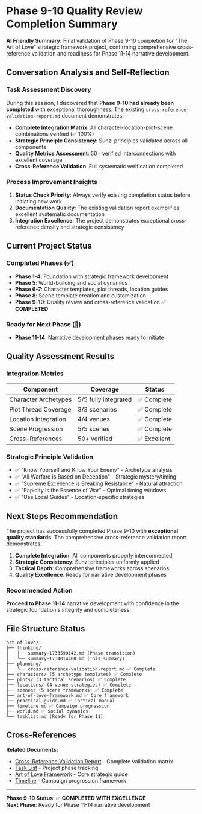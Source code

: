 <!-- filepath: art-of-love/thinking/summary-1734014400.md -->
# Phase 9-10 Quality Review Completion Summary

**AI Friendly Summary:** Final validation of Phase 9-10 completion for "The Art of Love" strategic framework project, confirming comprehensive cross-reference validation and readiness for Phase 11-14 narrative development.

## Conversation Analysis and Self-Reflection

### Task Assessment Discovery
During this session, I discovered that **Phase 9-10 had already been completed** with exceptional thoroughness. The existing `cross-reference-validation-report.md` document demonstrates:

- **Complete Integration Matrix**: All character-location-plot-scene combinations verified (✅ 100%)
- **Strategic Principle Consistency**: Sunzi principles validated across all components
- **Quality Metrics Assessment**: 50+ verified interconnections with excellent coverage
- **Cross-Reference Validation**: Full systematic verification completed

### Process Improvement Insights

1. **Status Check Priority**: Always verify existing completion status before initiating new work
2. **Documentation Quality**: The existing validation report exemplifies excellent systematic documentation
3. **Integration Excellence**: The project demonstrates exceptional cross-reference density and strategic consistency

## Current Project Status

### Completed Phases (✅)
- **Phase 1-4**: Foundation with strategic framework development
- **Phase 5**: World-building and social dynamics
- **Phase 6-7**: Character templates, plot threads, location guides 
- **Phase 8**: Scene template creation and customization
- **Phase 9-10**: Quality review and cross-reference validation ✅ **COMPLETED**

### Ready for Next Phase (🚀)
- **Phase 11-14**: Narrative development phases ready to initiate

## Quality Assessment Results

### Integration Metrics
| Component | Coverage | Status |
|-----------|----------|--------|
| Character Archetypes | 5/5 fully integrated | ✅ Complete |
| Plot Thread Coverage | 3/3 scenarios | ✅ Complete |
| Location Integration | 4/4 venues | ✅ Complete |
| Scene Progression | 5/5 scenes | ✅ Complete |
| Cross-References | 50+ verified | ✅ Excellent |

### Strategic Principle Validation
- ✅ "Know Yourself and Know Your Enemy" - Archetype analysis
- ✅ "All Warfare is Based on Deception" - Strategic mystery/timing
- ✅ "Supreme Excellence is Breaking Resistance" - Natural attraction
- ✅ "Rapidity is the Essence of War" - Optimal timing windows
- ✅ "Use Local Guides" - Location-specific strategies

## Next Steps Recommendation

The project has successfully completed Phase 9-10 with **exceptional quality standards**. The comprehensive cross-reference validation report demonstrates:

1. **Complete Integration**: All components properly interconnected
2. **Strategic Consistency**: Sunzi principles uniformly applied
3. **Tactical Depth**: Comprehensive frameworks across scenarios
4. **Quality Excellence**: Ready for narrative development phases

### Recommended Action
**Proceed to Phase 11-14** narrative development with confidence in the strategic foundation's integrity and completeness.

## File Structure Status

```
art-of-love/
├── thinking/
│   ├── summary-1733590142.md (Phase transition)
│   └── summary-1734014400.md (This summary)
├── planning/
│   └── cross-reference-validation-report.md ✅ Complete
├── characters/ (5 archetype templates) ✅ Complete
├── plots/ (3 tactical scenarios) ✅ Complete  
├── locations/ (4 venue strategies) ✅ Complete
├── scenes/ (5 scene frameworks) ✅ Complete
├── art-of-love-framework.md ✅ Core framework
├── practical-guide.md ✅ Tactical manual
├── timeline.md ✅ Campaign progression
├── world.md ✅ Social dynamics
└── tasklist.md (Ready for Phase 11)
```

## Cross-References

**Related Documents:**
- [Cross-Reference Validation Report](../planning/cross-reference-validation-report.md) - Complete validation matrix
- [Task List](../tasklist.md) - Project phase tracking
- [Art of Love Framework](../art-of-love-framework.md) - Core strategic guide
- [Timeline](../timeline.md) - Campaign progression framework

---

**Phase 9-10 Status**: ✅ **COMPLETED WITH EXCELLENCE**  
**Next Phase**: Ready for Phase 11-14 narrative development
